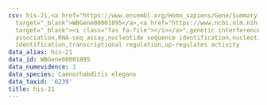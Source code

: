 ```yaml
---
csv: his-21,<a href="https://www.ensembl.org/Homo_sapiens/Gene/Summary?db=core;g=WBGene00001895"
  target="_blank">WBGene00001895</a>,<a href="https://www.ncbi.nlm.nih.gov/pubmed/27496166"
  target="_blank"><i class="fas fa-file"></i></a>",genetic interference,functional
  association,RNA-seq assay,nucleotide sequence identification,nucleotide sequence
  identification,transcriptional regulation,up-regulates activity
data_alias: his-21
data_id: WBGene00001895
data_numevidence: 1
data_species: Caenorhabditis elegans
data_taxid: '6239'
title: his-21
---
```


